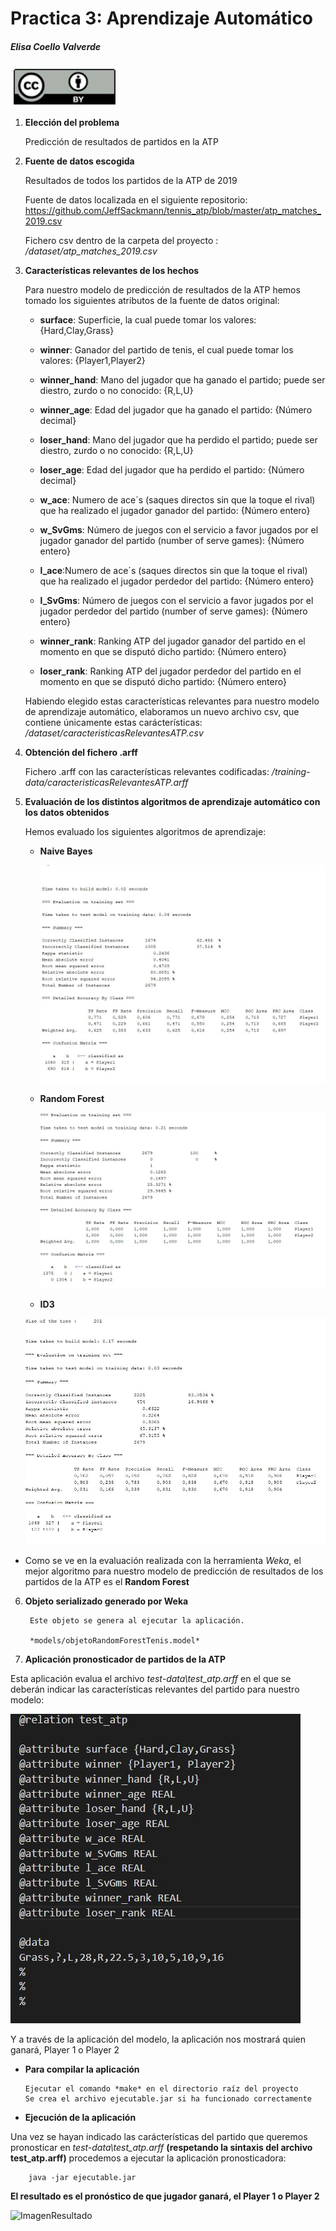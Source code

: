 ﻿# Practica 3: Aprendizaje Automático
##### Elisa Coello Valverde   

![licencia: ](/img/licencia.jpg)

1. **Elección del problema**
    
    Predicción de resultados de partidos en la ATP

2. **Fuente de datos escogida**

    Resultados de todos los partidos de la ATP de 2019
    
    Fuente de datos localizada en el siguiente repositorio:
    <https://github.com/JeffSackmann/tennis_atp/blob/master/atp_matches_2019.csv>

    Fichero csv dentro de la carpeta del proyecto : */dataset/atp_matches_2019.csv* 
    

3. **Características relevantes de los hechos**

    Para nuestro modelo de predicción de resultados de la ATP hemos tomado los siguientes atributos de la fuente de datos original:

    - **surface**: Superficie, la cual puede tomar los valores: {Hard,Clay,Grass}


    - **winner**: Ganador del partido de tenis, el cual puede tomar los valores: {Player1,Player2}


    - **winner_hand**: Mano del jugador que ha ganado el partido; puede ser diestro, zurdo o no conocido: {R,L,U}


    - **winner_age**: Edad del jugador que ha ganado el partido: {Número decimal}


    - **loser_hand**: Mano del jugador que ha perdido el partido; puede ser diestro, zurdo o no conocido: {R,L,U}


    - **loser_age**: Edad del jugador que ha perdido el partido: {Número decimal}


    - **w_ace**: Numero de ace´s (saques directos sin que la toque el rival) que ha realizado el jugador ganador del partido: {Número entero}

    
    - **w_SvGms**: Número de juegos con el servicio a favor jugados por el jugador ganador del partido (number of serve games): {Número entero}

    - **l_ace**:Numero de ace´s (saques directos sin que la toque el rival) que ha realizado el jugador perdedor del partido: {Número entero}


    - **l_SvGms**: Número de juegos con el servicio a favor jugados por el jugador perdedor del partido (number of serve games): {Número entero}


    - **winner_rank**: Ranking ATP del jugador ganador del partido en el momento en que se disputó dicho partido: {Número entero}

    - **loser_rank**: Ranking ATP del jugador perdedor del partido en el momento en que se disputó dicho partido: {Número entero}


    Habiendo elegido estas características relevantes para nuestro modelo de aprendizaje automático, elaboramos un nuevo archivo csv,
    que contiene únicamente estas carácterísticas: */dataset/caracteristicasRelevantesATP.csv*



4. **Obtención del fichero .arff**

    Fichero .arff con las características relevantes codificadas: */training-data/caracteristicasRelevantesATP.arff*

5. **Evaluación de los distintos algoritmos de aprendizaje automático con los datos obtenidos**

    Hemos evaluado los siguientes algoritmos de aprendizaje:
    
     - **Naive Bayes**

        ![resultado Naive Bayes: ](/img/ResultadoNaiveBayes.jpg)

     - **Random Forest**

         ![resultado Random Forest: ](/img/ResultadoRandomForest.jpg)


     - **ID3**

      ![resultado ID3: ](/img/ResultadoID3.jpg)

- Como se ve en la evaluación realizada con la herramienta *Weka*, el mejor algoritmo para nuestro modelo de predicción de resultados de los partidos de la ATP es el **Random Forest**


6. **Objeto serializado generado por Weka**

        Este objeto se genera al ejecutar la aplicación.

        *models/objetoRandomForestTenis.model*

7. **Aplicación pronosticador de partidos de la ATP**

Esta aplicación evalua el archivo *test-data\test_atp.arff* en el que se deberán indicar las características relevantes del partido para nuestro modelo:

![ImagenTest ](/img/test_atp.JPG)

Y a través de la aplicación del modelo, la aplicación nos mostrará quien ganará, Player 1 o Player 2

  - **Para compilar la aplicación**

        Ejecutar el comando *make* en el directorio raíz del proyecto
        Se crea el archivo ejecutable.jar si ha funcionado correctamente


  - **Ejecución de la aplicación**

Una vez se hayan indicado las carácterísticas del partido que queremos pronosticar en *test-data\test_atp.arff* **(respetando la sintaxis del archivo test_atp.arff)** procedemos a ejecutar la aplicación pronosticadora:
        
        java -jar ejecutable.jar

**El resultado es el pronóstico de que jugador ganará, el Player 1 o Player 2**


 ![ImagenResultado ](/img/ejecucion.JPG)




